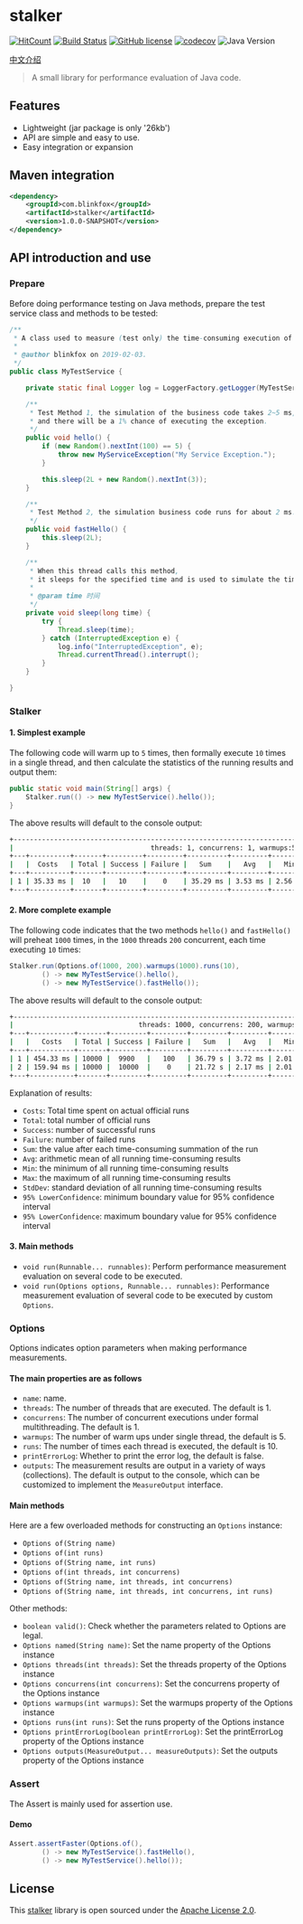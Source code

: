 # stalker

[![HitCount](http://hits.dwyl.io/blinkfox/stalker.svg)](http://hits.dwyl.io/blinkfox/stalker) [![Build Status](https://secure.travis-ci.org/blinkfox/stalker.svg)](https://travis-ci.org/blinkfox/stalker) [![GitHub license](https://img.shields.io/github/license/blinkfox/stalker.svg)](https://github.com/blinkfox/stalker/blob/master/LICENSE) [![codecov](https://codecov.io/gh/blinkfox/stalker/branch/master/graph/badge.svg)](https://codecov.io/gh/blinkfox/stalker) ![Java Version](https://img.shields.io/badge/Java-%3E%3D%208-blue.svg)

[中文介绍](https://github.com/blinkfox/stalker/blob/master/README_CN.md)

> A small library for performance evaluation of Java code.

## Features

- Lightweight (jar package is only '26kb')
- API are simple and easy to use. 
- Easy integration or expansion

## Maven integration

```xml
<dependency>
    <groupId>com.blinkfox</groupId>
    <artifactId>stalker</artifactId>
    <version>1.0.0-SNAPSHOT</version>
</dependency>
```

## API introduction and use

### Prepare

Before doing performance testing on Java methods, prepare the test service class and methods to be tested:

```java
/**
 * A class used to measure (test only) the time-consuming execution of methods in this class.
 *
 * @author blinkfox on 2019-02-03.
 */
public class MyTestService {

    private static final Logger log = LoggerFactory.getLogger(MyTestService.class);

    /**
     * Test Method 1, the simulation of the business code takes 2~5 ms, 
     * and there will be a 1% chance of executing the exception.
     */
    public void hello() {
        if (new Random().nextInt(100) == 5) {
            throw new MyServiceException("My Service Exception.");
        }

        this.sleep(2L + new Random().nextInt(3));
    }

    /**
     * Test Method 2, the simulation business code runs for about 2 ms.
     */
    public void fastHello() {
        this.sleep(2L);
    }

    /**
     * When this thread calls this method, 
     * it sleeps for the specified time and is used to simulate the time-consuming business.
     *
     * @param time 时间
     */
    private void sleep(long time) {
        try {
            Thread.sleep(time);
        } catch (InterruptedException e) {
            log.info("InterruptedException", e);
            Thread.currentThread().interrupt();
        }
    }

}
```

### Stalker

#### 1. Simplest example

The following code will warm up to `5` times, then formally execute `10` times in a single thread, and then calculate the statistics of the running results and output them:

```java
public static void main(String[] args) {
    Stalker.run(() -> new MyTestService().hello());
}
```

The above results will default to the console output:

```bash
+-----------------------------------------------------------------------------------------------------------------------------------------+
|                                  threads: 1, concurrens: 1, warmups:5, runs: 10, printErrorLog: false                                   |
+---+----------+-------+---------+---------+----------+---------+---------+---------+---------+---------------------+---------------------+
|   |  Costs   | Total | Success | Failure |   Sum    |   Avg   |   Min   |   Max   | StdDev  | 95% LowerConfidence | 95% UpperConfidence |
+---+----------+-------+---------+---------+----------+---------+---------+---------+---------+---------------------+---------------------+
| 1 | 35.33 ms |  10   |   10    |    0    | 35.29 ms | 3.53 ms | 2.56 ms | 4.81 ms | 0.85 ms |       3.0 ms        |       4.06 ms       |
+---+----------+-------+---------+---------+----------+---------+---------+---------+---------+---------------------+---------------------+
```

#### 2. More complete example

The following code indicates that the two methods `hello()` and `fastHello()` will preheat `1000` times, in the `1000` threads `200` concurrent, each time executing `10` times:

```java
Stalker.run(Options.of(1000, 200).warmups(1000).runs(10),
        () -> new MyTestService().hello(),
        () -> new MyTestService().fastHello());
```

The above results will default to the console output:

```bash
+------------------------------------------------------------------------------------------------------------------------------------------+
|                               threads: 1000, concurrens: 200, warmups:1000, runs: 10, printErrorLog: false                               |
+---+-----------+-------+---------+---------+---------+---------+---------+----------+---------+---------------------+---------------------+
|   |   Costs   | Total | Success | Failure |   Sum   |   Avg   |   Min   |   Max    | StdDev  | 95% LowerConfidence | 95% UpperConfidence |
+---+-----------+-------+---------+---------+---------+---------+---------+----------+---------+---------------------+---------------------+
| 1 | 454.33 ms | 10000 |  9900   |   100   | 36.79 s | 3.72 ms | 2.01 ms | 11.89 ms | 1.31 ms |       3.69 ms       |       3.74 ms       |
| 2 | 159.94 ms | 10000 |  10000  |    0    | 21.72 s | 2.17 ms | 2.01 ms | 3.24 ms  | 0.15 ms |       2.17 ms       |       2.18 ms       |
+---+-----------+-------+---------+---------+---------+---------+---------+----------+---------+---------------------+---------------------+
```

Explanation of results:

- `Costs`: Total time spent on actual official runs
- `Total`: total number of official runs
- `Success`: number of successful runs
- `Failure`: number of failed runs
- `Sum`: the value after each time-consuming summation of the run
- `Avg`: arithmetic mean of all running time-consuming results
- `Min`: the minimum of all running time-consuming results
- `Max`: the maximum of all running time-consuming results
- `StdDev`: standard deviation of all running time-consuming results
- `95% LowerConfidence`: minimum boundary value for 95% confidence interval
- `95% LowerConfidence`: maximum boundary value for 95% confidence interval

#### 3. Main methods

- `void run(Runnable... runnables)`: Perform performance measurement evaluation on several code to be executed.
- `void run(Options options, Runnable... runnables)`: Performance measurement evaluation of several code to be executed by custom `Options`.

### Options

Options indicates option parameters when making performance measurements.

#### The main properties are as follows

- `name`: name.
- `threads`: The number of threads that are executed. The default is 1.
- `concurrens`: The number of concurrent executions under formal multithreading. The default is 1.
- `warmups`: The number of warm ups under single thread, the default is 5.
- `runs`: The number of times each thread is executed, the default is 10.
- `printErrorLog`: Whether to print the error log, the default is false.
- `outputs`: The measurement results are output in a variety of ways (collections). The default is output to the console, which can be customized to implement the `MeasureOutput` interface.

#### Main methods

Here are a few overloaded methods for constructing an `Options` instance:

- `Options of(String name)`
- `Options of(int runs)`
- `Options of(String name, int runs)`
- `Options of(int threads, int concurrens)`
- `Options of(String name, int threads, int concurrens)`
- `Options of(String name, int threads, int concurrens, int runs)`

Other methods:

- `boolean valid()`: Check whether the parameters related to Options are legal.
- `Options named(String name)`: Set the name property of the Options instance
- `Options threads(int threads)`: Set the threads property of the Options instance
- `Options concurrens(int concurrens)`: Set the concurrens property of the Options instance
- `Options warmups(int warmups)`: Set the warmups property of the Options instance
- `Options runs(int runs)`: Set the runs property of the Options instance
- `Options printErrorLog(boolean printErrorLog)`: Set the printErrorLog property of the Options instance
- `Options outputs(MeasureOutput... measureOutputs)`: Set the outputs property of the Options instance

### Assert

The Assert is mainly used for assertion use.

#### Demo

```java
Assert.assertFaster(Options.of(),
        () -> new MyTestService().fastHello(),
        () -> new MyTestService().hello());
```

## License

This [stalker](https://github.com/blinkfox/stalker) library is open sourced under the [Apache License 2.0](http://www.apache.org/licenses/LICENSE-2.0).